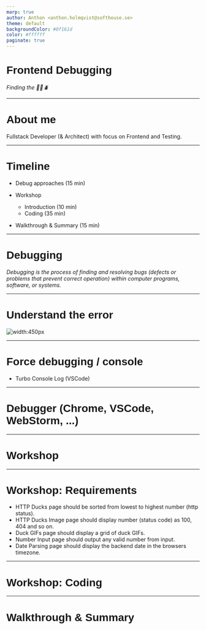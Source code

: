 ```yaml
---
marp: true
author: Anthon <anthon.holmqvist@softhouse.se>
theme: default
backgroundColor: #0f161d
color: #ffffff
paginate: true
---
```


<style>
:root {
  font-family: 'Arial';
}

h1 {
  font-family: 'Fantasque Sans Mono', 'Arial';
}
</style>

# Frontend Debugging

_Finding the 🐛🐞🪲_

---

# About me

Fullstack Developer (& Architect) with focus on Frontend and Testing.

---

# Timeline

- Debug approaches (15 min)
- Workshop

  - Introduction (10 min)
  - Coding (35 min)

- Walkthrough & Summary (15 min)

---

# Debugging

_Debugging is the process of finding and resolving bugs (defects or problems that prevent correct operation) within computer programs, software, or systems._

---

# Understand the error

![width:450px](https://www.monkeyuser.com/assets/images/2018/76-debugging.png)

---

# Force debugging / console

- Turbo Console Log (VSCode)

---

# Debugger (Chrome, VSCode, WebStorm, ...)

---

# Workshop

---

# Workshop: Requirements

- HTTP Ducks page should be sorted from lowest to highest number (http status).
- HTTP Ducks Image page should display number (status code) as 100, 404 and so on.
- Duck GIFs page should display a grid of duck GIFs.
- Number Input page should output any valid number from input.
- Date Parsing page should display the backend date in the browsers timezone.

---

# Workshop: Coding

---

# Walkthrough & Summary
